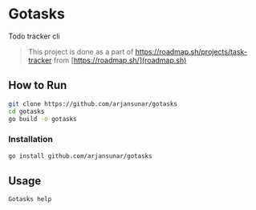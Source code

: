 # Gotasks

Todo tracker cli

> This project is done as a part of [<https://roadmap.sh/projects/task-tracker>](task-tracker) from [https://roadmap.sh/](roadmap.sh)

## How to Run

```bash
git clone https://github.com/arjansunar/gotasks
cd gotasks
go build -o gotasks
```

### Installation

```bash
go install github.com/arjansunar/gotasks
```

## Usage

```bash
Gotasks help
```
